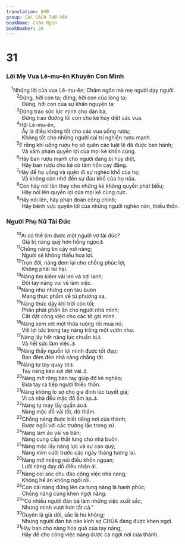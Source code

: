 ```yaml
---
translation: NVB
group: CÁC SÁCH THƠ-VĂN
bookName: Châm Ngôn 
bookNumber: 20
---
```


<div class="title"><h1>31</h1><h3>Lời Mẹ Vua Lê-mu-ên Khuyên Con Mình </h3></div>
<span class="verse ch_31_1"> <sup>1</sup>Những lời của vua Lê-mu-ên; Châm ngôn mà mẹ người dạy người. <br/></span>
<span class="verse ch_31_2">  <sup>2</sup>Đừng, hỡi con ta; đừng, hỡi con của lòng ta; <br/>   Đừng, hỡi con của sự khấn nguyện ta; <br/></span>
<span class="verse ch_31_3">  <sup>3</sup>Đừng trao sức lực mình cho đàn bà, <br/>   Đừng trao đường lối con cho kẻ hủy diệt các vua. <br/></span>
<span class="verse ch_31_4">  <sup>4</sup>Hỡi Lê-mu-ên, <br/>   Ấy là điều không tốt cho các vua uống rượu; <br/>   Không tốt cho những người cai trị nghiện rượu mạnh. <br/></span>
<span class="verse ch_31_5">  <sup>5</sup>E rằng khi uống rượu họ sẽ quên các luật lệ đã được ban hành; <br/>   Và xâm phạm quyền lợi của mọi kẻ khốn cùng. <br/></span>
<span class="verse ch_31_6">  <sup>6</sup>Hãy ban rượu mạnh cho người đang bị hủy diệt, <br/>   Hãy ban rượu cho kẻ có tâm hồn cay đắng. <br/></span>
<span class="verse ch_31_7">  <sup>7</sup>Hãy để họ uống và quên đi sự nghèo khổ của họ; <br/>   Và không còn nhớ đến sự đau khổ của họ nữa. <br/></span>
<span class="verse ch_31_8">  <sup>8</sup>Con hãy nói lên thay cho những kẻ không quyền phát biểu; <br/>   Hãy nói lên quyền lợi của mọi kẻ cùng cực. <br/></span>
<span class="verse ch_31_9">  <sup>9</sup>Hãy nói lên, hãy phán đoán công chính; <br/>   Hãy bênh vực quyền lợi của những người nghèo nàn, thiếu thốn. <br/></span>
<div class="title"><h3>Người Phụ Nữ Tài Đức </h3></div>
<span class="verse ch_31_10">  <sup>10</sup>Ai có thể tìm được một người vợ tài đức? <br/>   Giá trị nàng quý hơn hồng ngọc<a data-toggle="tooltip" data-placement="bottom" title="Ctd: nữ trang">⚓</a><br/></span>
<span class="verse ch_31_11">  <sup>11</sup>Chồng nàng tin cậy nơi nàng; <br/>   Người sẽ không thiếu hoa lợi. <br/></span>
<span class="verse ch_31_12">  <sup>12</sup>Trọn đời, nàng đem lại cho chồng phúc lợi, <br/>   Không phải tai hại. <br/></span>
<span class="verse ch_31_13">  <sup>13</sup>Nàng tìm kiếm vải len và sợi lanh; <br/>   Đôi tay nàng vui vẻ làm việc. <br/></span>
<span class="verse ch_31_14">  <sup>14</sup>Nàng như những con tàu buôn <br/>   Mang thực phẩm về từ phương xa. <br/></span>
<span class="verse ch_31_15">  <sup>15</sup>Nàng thức dậy khi trời còn tối; <br/>   Phân phát phần ăn cho người nhà mình; <br/>   Cắt đặt công việc cho các tớ gái mình. <br/></span>
<span class="verse ch_31_16">  <sup>16</sup>Nàng xem xét một thửa ruộng rồi mua nó; <br/>   Với lợi tức trong tay nàng trồng một vườn nho. <br/></span>
<span class="verse ch_31_17">  <sup>17</sup>Nàng lấy hết năng lực chuẩn bị<a data-toggle="tooltip" data-placement="bottom" title="Nt: thắt lưng bằng sức lực">⚓</a><br/>   Và hết sức làm việc.<a data-toggle="tooltip" data-placement="bottom" title="Nt: làm cho cánh tay mạnh mẽ">⚓</a><br/></span>
<span class="verse ch_31_18">  <sup>18</sup>Nàng thấy nguồn lợi mình được tốt đẹp; <br/>   Ban đêm đèn nhà nàng chẳng tắt. <br/></span>
<span class="verse ch_31_19">  <sup>19</sup>Nàng tự tay quay tơ<a data-toggle="tooltip" data-placement="bottom" title="Nt: cầm con quay kéo sợi">⚓</a><br/>   Tay nàng kéo sợi dệt vải.<a data-toggle="tooltip" data-placement="bottom" title="Nt: cầm trục kéo chỉ">⚓</a><br/></span>
<span class="verse ch_31_20">  <sup>20</sup>Nàng mở rộng bàn tay giúp đỡ kẻ nghèo; <br/>   Đưa tay ra tiếp người thiếu thốn. <br/></span>
<span class="verse ch_31_21">  <sup>21</sup>Nàng không lo sợ cho gia đình lúc tuyết giá; <br/>   Vì cả nhà đều mặc đồ ấm áp.<a data-toggle="tooltip" data-placement="bottom" title="Nt: đỏ thắm; LXX: áo kép">⚓</a><br/></span>
<span class="verse ch_31_22">  <sup>22</sup>Nàng tự may lấy quần áo<a data-toggle="tooltip" data-placement="bottom" title="Nt: che phủ; nên cũng có thể dịch: chăn mền">⚓</a><br/>   Nàng mặc đồ vải tốt, đỏ thắm. <br/></span>
<span class="verse ch_31_23">  <sup>23</sup>Chồng nàng được biết tiếng nơi cửa thành; <br/>   Được ngồi với các trưởng lão trong xứ. <br/></span>
<span class="verse ch_31_24">  <sup>24</sup>Nàng làm áo vải và bán; <br/>   Nàng cung cấp thắt lưng cho nhà buôn. <br/></span>
<span class="verse ch_31_25">  <sup>25</sup>Nàng mặc lấy năng lực và sự cao quý; <br/>   Nàng mỉm cười trước các ngày tháng tương lai. <br/></span>
<span class="verse ch_31_26">  <sup>26</sup>Nàng mở miệng nói điều khôn ngoan; <br/>   Lưỡi nàng dạy dỗ điều nhân ái. <br/></span>
<span class="verse ch_31_27">  <sup>27</sup>Nàng coi sóc chu đáo công việc nhà nàng; <br/>   Không hề ăn không ngồi rồi. <br/></span>
<span class="verse ch_31_28">  <sup>28</sup>Con cái nàng đứng lên ca tụng nàng là hạnh phúc; <br/>   Chồng nàng cũng khen ngợi nàng: <br/></span>
<span class="verse ch_31_29">  <sup>29</sup>“Có nhiều người đàn bà làm những việc xuất sắc; <br/>   Nhưng mình vượt hơn tất cả.” <br/></span>
<span class="verse ch_31_30">  <sup>30</sup>Duyên là giả dối, sắc là hư không; <br/>   Nhưng người đàn bà nào kính sợ CHÚA đáng được khen ngợi. <br/></span>
<span class="verse ch_31_31">  <sup>31</sup>Hãy ban cho nàng hoa quả của tay nàng; <br/>   Hãy để cho công việc nàng được ca ngợi nơi cửa thành. <br/></span>
